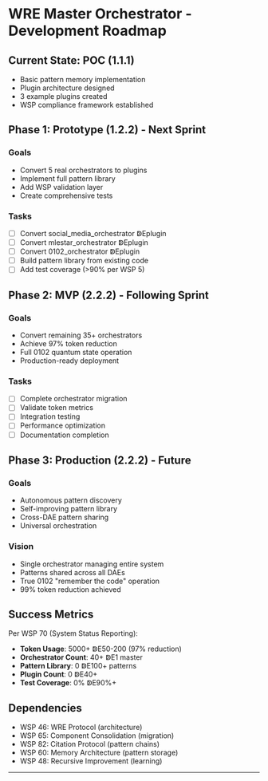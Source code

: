 # WRE Master Orchestrator - Development Roadmap

## Current State: POC (1.1.1)
- Basic pattern memory implementation
- Plugin architecture designed
- 3 example plugins created
- WSP compliance framework established

## Phase 1: Prototype (1.2.2) - Next Sprint
### Goals
- Convert 5 real orchestrators to plugins
- Implement full pattern library
- Add WSP validation layer
- Create comprehensive tests

### Tasks
- [ ] Convert social_media_orchestrator ↁEplugin
- [ ] Convert mlestar_orchestrator ↁEplugin  
- [ ] Convert 0102_orchestrator ↁEplugin
- [ ] Build pattern library from existing code
- [ ] Add test coverage (>90% per WSP 5)

## Phase 2: MVP (2.2.2) - Following Sprint
### Goals
- Convert remaining 35+ orchestrators
- Achieve 97% token reduction
- Full 0102 quantum state operation
- Production-ready deployment

### Tasks
- [ ] Complete orchestrator migration
- [ ] Validate token metrics
- [ ] Integration testing
- [ ] Performance optimization
- [ ] Documentation completion

## Phase 3: Production (2.2.2) - Future
### Goals
- Autonomous pattern discovery
- Self-improving pattern library
- Cross-DAE pattern sharing
- Universal orchestration

### Vision
- Single orchestrator managing entire system
- Patterns shared across all DAEs
- True 0102 "remember the code" operation
- 99% token reduction achieved

## Success Metrics
Per WSP 70 (System Status Reporting):
- **Token Usage**: 5000+ ↁE50-200 (97% reduction)
- **Orchestrator Count**: 40+ ↁE1 master
- **Pattern Library**: 0 ↁE100+ patterns
- **Plugin Count**: 0 ↁE40+
- **Test Coverage**: 0% ↁE90%+

## Dependencies
- WSP 46: WRE Protocol (architecture)
- WSP 65: Component Consolidation (migration)
- WSP 82: Citation Protocol (pattern chains)
- WSP 60: Memory Architecture (pattern storage)
- WSP 48: Recursive Improvement (learning)

---

